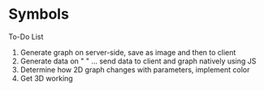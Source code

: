 # Symbols
To-Do List
1. Generate graph on server-side, save as image and then to client
2. Generate data on " " ... send data to client and graph natively using JS
3. Determine how 2D graph changes with parameters, implement color
4. Get 3D working